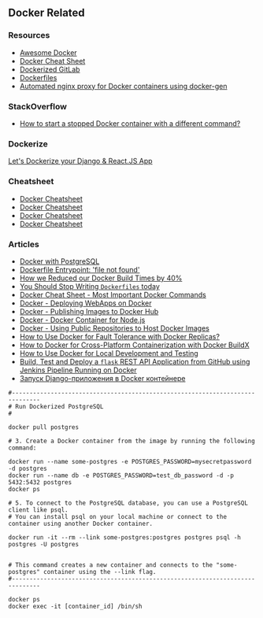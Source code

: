 ## Docker Related

### Resources
- [Awesome Docker](https://github.com/veggiemonk/awesome-docker)
- [Docker Cheat Sheet](https://github.com/wsargent/docker-cheat-sheet)
- [Dockerized GitLab](https://github.com/sameersbn/docker-gitlab)
- [Dockerfiles](https://github.com/jessfraz/dockerfiles)
- [Automated nginx proxy for Docker containers using docker-gen](https://github.com/nginx-proxy/nginx-proxy)


### StackOverflow
- [How to start a stopped Docker container with a different command?](https://stackoverflow.com/questions/32353055/how-to-start-a-stopped-docker-container-with-a-different-command)


### Dockerize
[Let's Dockerize your Django & React.JS App](https://dev.to/adii9/lets-dockerize-your-django-react-js-app-4k23)



### Cheatsheet
- [Docker Cheatsheet](https://docker.jens-piegsa.com/)
- [Docker Cheatsheet](https://github.com/wsargent/docker-cheat-sheet)
- [Docker Cheatsheet](https://github.com/eon01/DockerCheatSheet)
- [Docker Cheatsheet](https://dev.to/mrinasugosh/docker-command-cheatsheet-1pe8)


### Articles
- [Docker with PostgreSQL](https://dev.to/obrotoks/docker-with-postgres-1086)
- [Dockerfile Entrypoint: 'file not found'](https://davidhamann.de/2021/11/09/docker-entrypoint-not-found/)
- [How we Reduced our Docker Build Times by 40%](https://medium.com/datamindedbe/how-we-reduced-our-docker-build-times-by-40-afea7b7f5fe7)
- [You Should Stop Writing `Dockerfiles` today](https://medium.com/kpmg-uk-engineering/you-should-stop-writing-dockerfiles-today-do-this-instead-3cd8a44cb8b0)
- [Docker Cheat Sheet - Most Important Docker Commands](https://www.geeksforgeeks.org/docker-cheat-sheet/)
- [Docker - Deploying WebApps on Docker](https://www.geeksforgeeks.org/docker-deploying-webapps-on-docker/)
- [Docker - Publishing Images to Docker Hub](https://www.geeksforgeeks.org/docker-publishing-images-to-docker-hub/)
- [Docker - Docker Container for Node.js](https://www.geeksforgeeks.org/docker-docker-container-for-node-js/)
- [Docker - Using Public Repositories to Host Docker Images](https://www.geeksforgeeks.org/docker-using-public-repositories-to-host-docker-images/)
- [How to Use Docker for Fault Tolerance with Docker Replicas?](https://www.geeksforgeeks.org/how-to-use-docker-for-fault-tolerance-with-docker-replicas/)
- [How to Docker for Cross-Platform Containerization with Docker BuildX](https://www.geeksforgeeks.org/how-to-use-docker-for-cross-platform-containerization-with-docker-buildx/)
- [How to Use Docker for Local Development and Testing](https://www.geeksforgeeks.org/how-to-use-docker-for-local-development-and-testing)
- [Build, Test and Deploy a `flask` REST API Application from GitHub using Jenkins Pipeline Running on Docker](https://www.geeksforgeeks.org/build-test-and-deploy-a-flask-rest-api-application-from-github-using-jenkins-pipeline-running-on-docker/)
- [Запуск Django-приложения в Docker контейнере](https://pythonru.com/uroki/docker-django)


```
#------------------------------------------------------------------------------
# Run Dockerized PostgreSQL
#

docker pull postgres

# 3. Create a Docker container from the image by running the following command:

docker run --name some-postgres -e POSTGRES_PASSWORD=mysecretpassword -d postgres
docker run --name db -e POSTGRES_PASSWORD=test_db_password -d -p 5432:5432 postgres
docker ps

# 5. To connect to the PostgreSQL database, you can use a PostgreSQL client like psql.
# You can install psql on your local machine or connect to the container using another Docker container.

docker run -it --rm --link some-postgres:postgres postgres psql -h postgres -U postgres


# This command creates a new container and connects to the "some-postgres" container using the --link flag.
#------------------------------------------------------------------------------
```


```
docker ps
docker exec -it [container_id] /bin/sh
```
